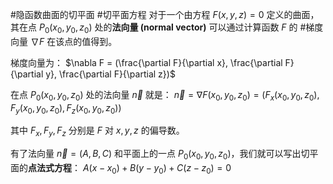 #隐函数曲面的切平面 #切平面方程 
对于一个由方程 $F(x, y, z) = 0$ 定义的曲面，其在点 $P_0(x_0, y_0, z_0)$ 处的**法向量 (normal vector)** 可以通过计算函数 $F$ 的 #梯度向量 $\nabla F$ 在该点的值得到。

梯度向量为：
$\nabla F = (\frac{\partial F}{\partial x}, \frac{\partial F}{\partial y}, \frac{\partial F}{\partial z})$

在点 $P_0(x_0, y_0, z_0)$ 处的法向量 $\vec{n}$ 就是：
$\vec{n} = \nabla F(x_0, y_0, z_0) = (F_x(x_0, y_0, z_0), F_y(x_0, y_0, z_0), F_z(x_0, y_0, z_0))$

其中 $F_x, F_y, F_z$ 分别是 $F$ 对 $x, y, z$ 的偏导数。

有了法向量 $\vec{n} = (A, B, C)$ 和平面上的一点 $P_0(x_0, y_0, z_0)$，我们就可以写出切平面的**点法式方程**：
$A(x - x_0) + B(y - y_0) + C(z - z_0) = 0$
